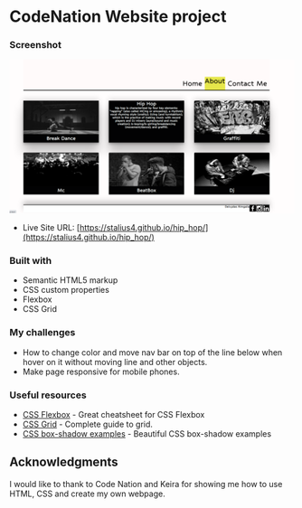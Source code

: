 # CodeNation Website project






### Screenshot

![](./screenshot.png)


- Live Site URL: [https://stalius4.github.io/hip_hop/](https://stalius4.github.io/hip_hop/)

### Built with

- Semantic HTML5 markup
- CSS custom properties
- Flexbox
- CSS Grid

### My challenges

 - How to change color and move nav bar on top of the line below when hover on it without moving line and other objects.
 - Make page responsive for mobile phones.


### Useful resources

- [CSS Flexbox](https://css-tricks.com/snippets/css/a-guide-to-flexbox/) - Great cheatsheet for CSS Flexbox
- [CSS Grid](https://css-tricks.com/snippets/css/complete-guide-grid/) - Complete guide to grid.
- [CSS box-shadow examples](https://getcssscan.com/css-box-shadow-examples) - Beautiful CSS box-shadow examples


## Acknowledgments
 I would like to thank to Code Nation and Keira for showing me how to use HTML, CSS and create my own webpage.

